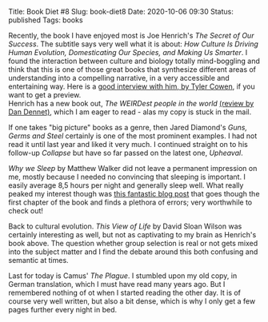 Title: Book Diet #8
Slug: book-diet8
Date: 2020-10-06 09:30
Status: published
Tags: books


Recently, the book I have enjoyed most is Joe Henrich's _The Secret of Our Success_. The subtitle says very well what it is about:
_How Culture Is Driving Human Evolution, Domesticating Our Species, and Making Us Smarter_. I found the interaction between
culture and biology totally mind-boggling and think that this is one of those great books that synthesize different areas of
understanding into a compelling narrative, in a very accessible and entertaining way. Here is a [good interview with him, by Tyler
Cowen](https://medium.com/conversations-with-tyler/joe-henrich-culture-evolution-weird-psychology-social-norms-9756a97850ce), if
you want to get a preview.  
Henrich has a new book out, _The WEIRDest people in the world_ 
[(review by Dan Dennet)](https://www.nytimes.com/2020/09/12/books/review/the-weirdest-people-in-the-world-joseph-henrich.html),
which I am eager to read  -  alas my copy is stuck in the mail.

If one takes "big picture" books as a genre, then Jared Diamond's _Guns, Germs and Steel_ certainly is one of the most prominent
examples. I had not read it until last year and liked it very much. I continued straight on to his follow-up _Collapse_ but
have so far passed on the latest one, _Upheaval_.

_Why we Sleep_ by Matthew Walker did not leave a permanent impression on me, mostly because I needed no convincing that sleeping
is important. I easily
average 8,5 hours per night and generally sleep well. What really peaked my interest though was 
[this fantastic blog post](https://guzey.com/books/why-we-sleep/) that goes though the first chapter of the book and finds
a plethora of errors; very worthwhile to check out!

Back to cultural evolution. _This View of Life_ by David Sloan Wilson was certainly interesting as well, but not as captivating to
my brain as Henrich's book above. The question whether group selection is real or not gets mixed into the subject matter and I find the
debate around this both confusing and semantic at times.

Last for today is Camus' _The Plague_. I stumbled upon my old copy, in German translation, which I must have read many years ago.
But I remembered nothing of ot when I started reading the other day. It is of course very well written, but also a bit dense,
which is why I only get a few pages further every night in bed.


